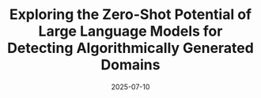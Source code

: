 ---
title: "Exploring the Zero-Shot Potential of Large Language Models for Detecting Algorithmically Generated Domains"
collection: publications
category: posters
permalink: /publication/2025DIMVA
date: 2025-07-10
venue: 'Conference on Detection of Intrusions and Malware & Vulnerability Assessment'
paperurl: 'https://doi.org/10.1007/978-3-031-97623-0_5'
posterurl: 'https://tomaspelayobenedet.github.io/files/2025DIMVA/2025dimva_poster.pdf'
bibtexurl: 'http://tomaspelayobenedet.github.io/files/2025DIMVA/2025dimva.bib'
---